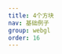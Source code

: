 ```yaml
---
title: 4个方块
nav: 基础例子
group: webgl
order: 16
---
```


<code src="../examples/demo16/index.jsx"></code>
